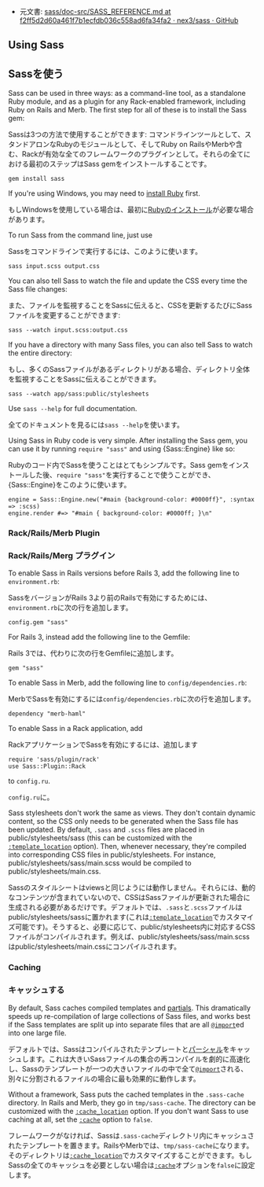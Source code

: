 +  元文書: [sass/doc-src/SASS_REFERENCE.md at f2ff5d2d60a461f7b1ecfdb036c558ad6fa34fa2 · nex3/sass · GitHub](https://github.com/nex3/sass/blob/f2ff5d2d60a461f7b1ecfdb036c558ad6fa34fa2/doc-src/SASS_REFERENCE.md#using-sass "sass/doc-src/SASS_REFERENCE.md at f2ff5d2d60a461f7b1ecfdb036c558ad6fa34fa2 · nex3/sass · GitHub")

## Using Sass

## Sassを使う

Sass can be used in three ways:
as a command-line tool,
as a standalone Ruby module,
and as a plugin for any Rack-enabled framework,
including Ruby on Rails and Merb.
The first step for all of these is to install the Sass gem:

Sassは3つの方法で使用することができます: コマンドラインツールとして、スタンドアロンなRubyのモジュールとして、そしてRuby on RailsやMerbや含む、Rackが有効な全てのフレームワークのプラグインとして。それらの全てにおける最初のステップはSass gemをインストールすることです。

    gem install sass

If you're using Windows,
you may need to [install Ruby](http://rubyinstaller.org/download.html) first.

もしWindowsを使用している場合は、最初に[Rubyのインストール](http://rubyinstaller.org/download.html)が必要な場合があります。

To run Sass from the command line, just use

Sassをコマンドラインで実行するには、このように使います。

    sass input.scss output.css

You can also tell Sass to watch the file and update the CSS
every time the Sass file changes:

また、ファイルを監視することをSassに伝えると、CSSを更新するたびにSassファイルを変更することができます:

    sass --watch input.scss:output.css

If you have a directory with many Sass files,
you can also tell Sass to watch the entire directory:

もし、多くのSassファイルがあるディレクトリがある場合、ディレクトリ全体を監視することをSassに伝えることができます。

    sass --watch app/sass:public/stylesheets

Use `sass --help` for full documentation.

全てのドキュメントを見るには`sass --help`を使います。

Using Sass in Ruby code is very simple.
After installing the Sass gem,
you can use it by running `require "sass"`
and using {Sass::Engine} like so:

Rubyのコード内でSassを使うことはとてもシンプルです。Sass gemをインストールした後、`require "sass"`を実行することで使うことができ、{Sass::Engine}をこのように使います。

    engine = Sass::Engine.new("#main {background-color: #0000ff}", :syntax => :scss)
    engine.render #=> "#main { background-color: #0000ff; }\n"

### Rack/Rails/Merb Plugin

### Rack/Rails/Merg プラグイン

To enable Sass in Rails versions before Rails 3,
add the following line to `environment.rb`:

SassをバージョンがRails 3より前のRailsで有効にするためには、`environment.rb`に次の行を追加します。

    config.gem "sass"

For Rails 3, instead add the following line to the Gemfile:

Rails 3では、代わりに次の行をGemfileに追加します。

    gem "sass"

To enable Sass in Merb,
add the following line to `config/dependencies.rb`:

MerbでSassを有効にするには`config/dependencies.rb`に次の行を追加します。

    dependency "merb-haml"

To enable Sass in a Rack application,
add

RackアプリケーションでSassを有効にするには、追加します

    require 'sass/plugin/rack'
    use Sass::Plugin::Rack

to `config.ru`.

`config.ru`に。

Sass stylesheets don't work the same as views.
They don't contain dynamic content,
so the CSS only needs to be generated when the Sass file has been updated.
By default, `.sass` and `.scss` files are placed in public/stylesheets/sass
(this can be customized with the [`:template_location`](#template_location-option) option).
Then, whenever necessary, they're compiled into corresponding CSS files in public/stylesheets.
For instance, public/stylesheets/sass/main.scss would be compiled to public/stylesheets/main.css.

Sassのスタイルシートはviewsと同じようには動作しません。それらには、動的なコンテンツが含まれていないので、CSSはSassファイルが更新された場合に生成される必要があるだけです。デフォルトでは、`.sass`と`.scss`ファイルはpublic/stylesheets/sassに置かれます(これは[`:template_location`](#template_location-option)でカスタマイズ可能です)。そうすると、必要に応じて、public/stylesheets内に対応するCSSファイルがコンパイルされます。例えば、public/stylesheets/sass/main.scssはpublic/stylesheets/main.cssにコンパイルされます。

### Caching

### キャッシュする

By default, Sass caches compiled templates and [partials](#partials).
This dramatically speeds up re-compilation of large collections of Sass files,
and works best if the Sass templates are split up into separate files
that are all [`@import`](#import)ed into one large file.

デフォルトでは、Sassはコンパイルされたテンプレートと[パーシャル](#partials)をキャッシュします。これは大きいSassファイルの集合の再コンパイルを劇的に高速化し、Sassのテンプレートが一つの大きいファイルの中で全て[`@import`](#import)される、別々に分割されるファイルの場合に最も効果的に動作します。

Without a framework, Sass puts the cached templates in the `.sass-cache` directory.
In Rails and Merb, they go in `tmp/sass-cache`.
The directory can be customized with the [`:cache_location`](#cache_location-option) option.
If you don't want Sass to use caching at all,
set the [`:cache`](#cache-option) option to `false`.

フレームワークがなければ、Sassは`.sass-cache`ディレクトリ内にキャッシュされたテンプレートを置きます。RailsやMerbでは、`tmp/sass-cache`になります。
そのディレクトリは[`:cache_location`](#cache_location-option)でカスタマイズすることができます。もしSassの全てのキャッシュを必要としない場合は[`:cache`](#cache-option)オプションを`false`に設定します。
